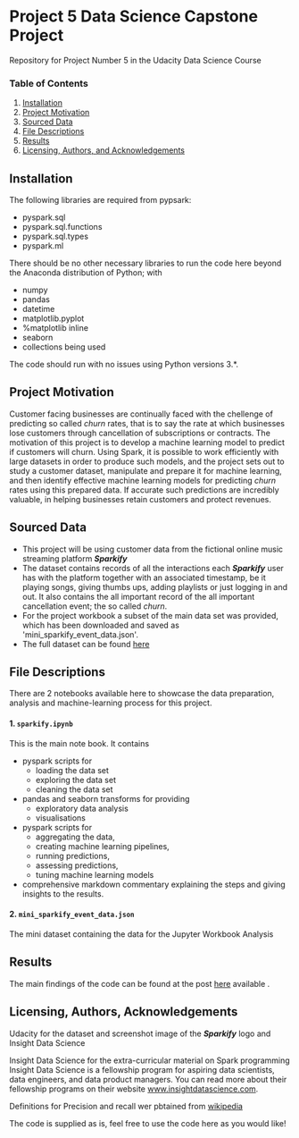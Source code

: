 # Project 5 Data Science Capstone Project
Repository for Project Number 5 in the Udacity Data Science Course

### Table of Contents

1. [Installation](#installation)
2. [Project Motivation](#motivation)
3. [Sourced Data](#data)
3. [File Descriptions](#files)
4. [Results](#results)
5. [Licensing, Authors, and Acknowledgements](#licensing)

## Installation <a name="installation"></a>

The following libraries are required from pypsark:
* pyspark.sql
* pyspark.sql.functions 
* pyspark.sql.types
* pyspark.ml

There should be no other necessary libraries to run the code here beyond the Anaconda distribution of Python; with
* numpy
* pandas
* datetime
* matplotlib.pyplot
* %matplotlib inline 
* seaborn
* collections
being used

The code should run with no issues using Python versions 3.*.

## Project Motivation<a name="motivation"></a>

Customer facing businesses are continually faced with the chellenge of predicting so called _churn_ rates, that is to say the rate at which businesses lose customers through cancellation of subscriptions or contracts.
The motivation of this project is to develop a machine learning model to predict if customers will churn.
Using Spark, it is possible to work efficiently with large datasets in order to produce such models, and the project sets out to study a customer dataset, manipulate and prepare it for machine learning, and then identify effective machine learning models for predicting _churn_ rates using this prepared data.
If accurate such predictions are incredibly valuable, in helping businesses retain customers and protect revenues.

## Sourced Data <a name="data"></a>

* This project will be using customer data from the fictional online music streaming platform **_Sparkify_**
* The dataset contains records of all the interactions each **_Sparkify_** user has with the platform together with an associated timestamp, be it playing songs, giving thumbs ups, adding playlists or just logging in and out. It also contains the all important record of the all important cancellation event; the so called _churn_.
* For the project workbook a subset of the main data set was provided, which has been downloaded and saved as 'mini_sparkify_event_data.json'.
* The full dataset can be found [here](s3n://udacity-dsnd/sparkify/sparkify_event_data.json)

## File Descriptions <a name="files"></a>

There are 2 notebooks available here to showcase the data preparation, analysis and machine-learning process for this project. 

#### 1. `sparkify.ipynb` 

This is the main note book. It contains 
* pyspark scripts for 
   - loading the data set
   - exploring the data set
   - cleaning the data set
* pandas and seaborn transforms for providing 
   - exploratory data analysis 
   - visualisations
* pyspark scripts for 
   - aggregating the data, 
   - creating machine learning pipelines,
   - running predictions,
   - assessing predictions,
   - tuning machine learning models
* comprehensive markdown commentary explaining the steps and giving insights to the results.

#### 2. `mini_sparkify_event_data.json`

The mini dataset containing the data for the Jupyter Workbook Analysis

## Results<a name="results"></a>

The main findings of the code can be found at the post [here](https://richard-needham.medium.com/.........) available .

## Licensing, Authors, Acknowledgements<a name="licensing"></a>

Udacity for the dataset and screenshot image of the **_Sparkify_** logo and Insight Data Science

Insight Data Science for the extra-curricular material on Spark programming
Insight Data Science is a fellowship program for aspiring data scientists, data engineers, and data product managers. You can read more about their fellowship programs on their website www.insightdatascience.com.

Definitions for Precision and recall wer pbtained from [wikipedia](https://en.wikipedia.org/wiki/Precision_and_recall)

The code is supplied as is, feel free to use the code here as you would like! 
